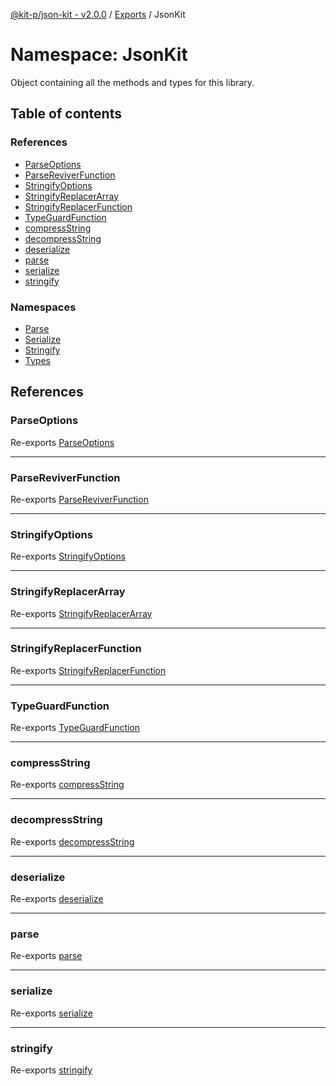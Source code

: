 [@kit-p/json-kit - v2.0.0](../README.md) / [Exports](../modules.md) / JsonKit

# Namespace: JsonKit

Object containing all the methods and types for this library.

## Table of contents

### References

- [ParseOptions](JsonKit.md#parseoptions)
- [ParseReviverFunction](JsonKit.md#parsereviverfunction)
- [StringifyOptions](JsonKit.md#stringifyoptions)
- [StringifyReplacerArray](JsonKit.md#stringifyreplacerarray)
- [StringifyReplacerFunction](JsonKit.md#stringifyreplacerfunction)
- [TypeGuardFunction](JsonKit.md#typeguardfunction)
- [compressString](JsonKit.md#compressstring)
- [decompressString](JsonKit.md#decompressstring)
- [deserialize](JsonKit.md#deserialize)
- [parse](JsonKit.md#parse)
- [serialize](JsonKit.md#serialize)
- [stringify](JsonKit.md#stringify)

### Namespaces

- [Parse](JsonKit.Parse.md)
- [Serialize](JsonKit.Serialize.md)
- [Stringify](JsonKit.Stringify.md)
- [Types](JsonKit.Types.md)

## References

### ParseOptions

Re-exports [ParseOptions](JsonKit.Parse.md#parseoptions)

___

### ParseReviverFunction

Re-exports [ParseReviverFunction](JsonKit.Parse.md#parsereviverfunction)

___

### StringifyOptions

Re-exports [StringifyOptions](JsonKit.Stringify.md#stringifyoptions)

___

### StringifyReplacerArray

Re-exports [StringifyReplacerArray](JsonKit.Stringify.md#stringifyreplacerarray)

___

### StringifyReplacerFunction

Re-exports [StringifyReplacerFunction](JsonKit.Stringify.md#stringifyreplacerfunction)

___

### TypeGuardFunction

Re-exports [TypeGuardFunction](JsonKit.Types.md#typeguardfunction)

___

### compressString

Re-exports [compressString](JsonKit.Stringify.md#compressstring)

___

### decompressString

Re-exports [decompressString](JsonKit.Parse.md#decompressstring)

___

### deserialize

Re-exports [deserialize](JsonKit.Serialize.md#deserialize)

___

### parse

Re-exports [parse](JsonKit.Parse.md#parse)

___

### serialize

Re-exports [serialize](JsonKit.Serialize.md#serialize)

___

### stringify

Re-exports [stringify](JsonKit.Stringify.md#stringify)
